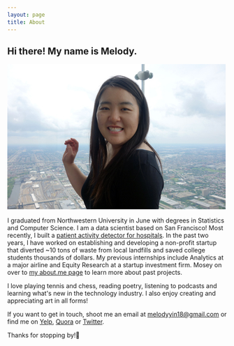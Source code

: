 ```yaml
---
layout: page
title: About
---
```


## Hi there! My name is Melody. 
 
![cheeks less chubby than they appear](/etc/itme.jpg)

I graduated from Northwestern University in June with degrees in Statistics and Computer Science. I am a data scientist based on San Francisco! Most recently, I built a [patient activity detector for hospitals](http://melodyyin.github.io/patient-activity-detection-using-kinect). In the past two years, I have worked on establishing and developing a non-profit startup that diverted ~10 tons of waste from local landfills and saved college students thousands of dollars. My previous internships include Analytics at a major airline and Equity Research at a startup investment firm. Mosey on over to [my about.me page](https://about.me/melodyyin) to learn more about past projects. 

I love playing tennis and chess, reading poetry, listening to podcasts and learning what's new in the technology industry. I also enjoy creating and appreciating art in all forms!

If you want to get in touch, shoot me an email at melodyyin18@gmail.com or find me on [Yelp](http://yayhappyreviews.yelp.com/), [Quora](http://www.quora.com/Melody-Yin-5) or [Twitter](https://twitter.com/melodyyin). 

Thanks for stopping by!:wave: